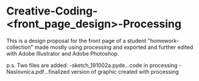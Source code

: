 # Creative-Coding-<front_page_design>-Processing
This is a design proposal for the front page of a student "homework-collection" made mostly using processing and exported and further edited with Adobe Illustrator and Adobe Photoshop. 

p.s. Two files are added:
-sketch_191002a.pyde...code in processing
-Naslovnica.pdf...finalized version of graphic created with processing
